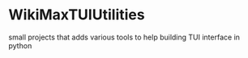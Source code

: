 # WikiMaxTUIUtilities
 small projects that adds various tools to help building TUI interface in python
